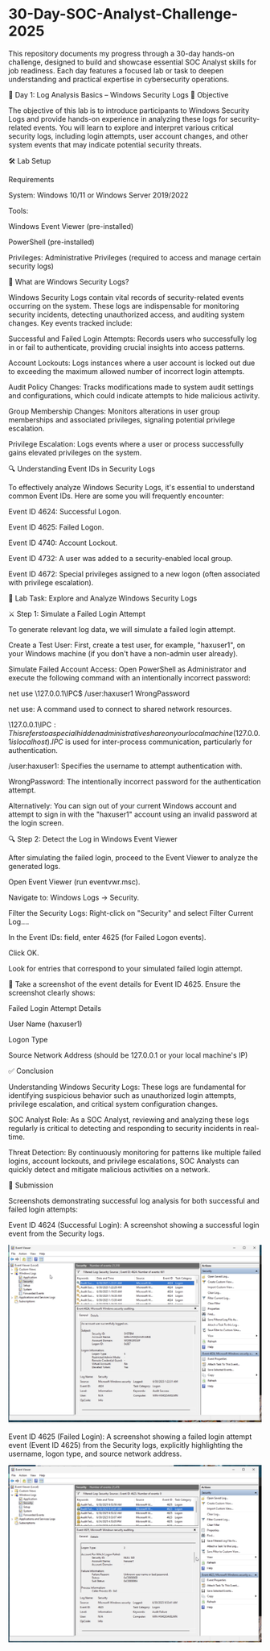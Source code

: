 # 30-Day-SOC-Analyst-Challenge-2025
This repository documents my progress through a 30-day hands-on challenge, designed to build and showcase essential SOC Analyst skills for job readiness. Each day features a focused lab or task to deepen understanding and practical expertise in cybersecurity operations.

🚀 Day 1: Log Analysis Basics – Windows Security Logs
🎯 Objective

The objective of this lab is to introduce participants to Windows Security Logs and provide hands-on experience in analyzing these logs for security-related events. You will learn to explore and interpret various critical security logs, including login attempts, user account changes, and other system events that may indicate potential security threats.

🛠️ Lab Setup

Requirements

System: Windows 10/11 or Windows Server 2019/2022

Tools:

Windows Event Viewer (pre-installed)

PowerShell (pre-installed)

Privileges: Administrative Privileges (required to access and manage certain security logs)

🧠 What are Windows Security Logs?

Windows Security Logs contain vital records of security-related events occurring on the system. These logs are indispensable for monitoring security incidents, detecting unauthorized access, and auditing system changes. Key events tracked include:

Successful and Failed Login Attempts: Records users who successfully log in or fail to authenticate, providing crucial insights into access patterns.

Account Lockouts: Logs instances where a user account is locked out due to exceeding the maximum allowed number of incorrect login attempts.

Audit Policy Changes: Tracks modifications made to system audit settings and configurations, which could indicate attempts to hide malicious activity.

Group Membership Changes: Monitors alterations in user group memberships and associated privileges, signaling potential privilege escalation.

Privilege Escalation: Logs events where a user or process successfully gains elevated privileges on the system.

🔍 Understanding Event IDs in Security Logs

To effectively analyze Windows Security Logs, it's essential to understand common Event IDs. Here are some you will frequently encounter:

Event ID 4624: Successful Logon.

Event ID 4625: Failed Logon.

Event ID 4740: Account Lockout.

Event ID 4732: A user was added to a security-enabled local group.

Event ID 4672: Special privileges assigned to a new logon (often associated with privilege escalation).

🧪 Lab Task: Explore and Analyze Windows Security Logs

⚔️ Step 1: Simulate a Failed Login Attempt

To generate relevant log data, we will simulate a failed login attempt.

Create a Test User: First, create a test user, for example, "haxuser1", on your Windows machine (if you don't have a non-admin user already).

Simulate Failed Account Access: Open PowerShell as Administrator and execute the following command with an intentionally incorrect password:

net use \\127.0.0.1\IPC$ /user:haxuser1 WrongPassword

net use: A command used to connect to shared network resources.

\\127.0.0.1\IPC$: This refers to a special hidden administrative share on your local machine (127.0.0.1 is localhost). IPC$ is used for inter-process communication, particularly for authentication.

/user:haxuser1: Specifies the username to attempt authentication with.

WrongPassword: The intentionally incorrect password for the authentication attempt.

Alternatively: You can sign out of your current Windows account and attempt to sign in with the "haxuser1" account using an invalid password at the login screen.

🔍 Step 2: Detect the Log in Windows Event Viewer

After simulating the failed login, proceed to the Event Viewer to analyze the generated logs.

Open Event Viewer (run eventvwr.msc).

Navigate to: Windows Logs → Security.

Filter the Security Logs: Right-click on "Security" and select Filter Current Log....

In the Event IDs: field, enter 4625 (for Failed Logon events).

Click OK.

Look for entries that correspond to your simulated failed login attempt.

📸 Take a screenshot of the event details for Event ID 4625. Ensure the screenshot clearly shows:

Failed Login Attempt Details

User Name (haxuser1)

Logon Type

Source Network Address (should be 127.0.0.1 or your local machine's IP)

✅ Conclusion

Understanding Windows Security Logs: These logs are fundamental for identifying suspicious behavior such as unauthorized login attempts, privilege escalation, and critical system configuration changes.

SOC Analyst Role: As a SOC Analyst, reviewing and analyzing these logs regularly is critical to detecting and responding to security incidents in real-time.

Threat Detection: By continuously monitoring for patterns like multiple failed logins, account lockouts, and privilege escalations, SOC Analysts can quickly detect and mitigate malicious activities on a network.

📸 Submission

Screenshots demonstrating successful log analysis for both successful and failed login attempts:

Event ID 4624 (Successful Login): A screenshot showing a successful login event from the Security logs.

![image alt](https://github.com/sachinpatil-soc/30-Day-SOC-Analyst-Challenge-2025/blob/e74d7e17ca4fb65d6fca37346c0d2cba58a14fcd/windows-securty-logs-4624.JPEG)



Event ID 4625 (Failed Login): A screenshot showing a failed login attempt event (Event ID 4625) from the Security logs, explicitly highlighting the username, logon type, and source network address. 

![image alt](https://github.com/sachinpatil-soc/30-Day-SOC-Analyst-Challenge-2025/blob/main/windows-securty-logs-4625.JPEG?raw=true)
